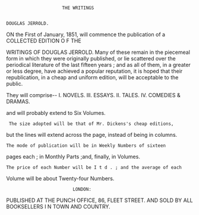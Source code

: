                          THE WRITINGS


    DOUGLAS JERROLD.

ON the First of January, 1851, will commence the publication of a
                 COLLECTED EDITION
                                O F THE


 WRITINGS OF DOUGLAS JERROLD.
     Many of these remain in the piecemeal form in which they were
originally published, or lie scattered over the periodical literature of
the last fifteen years ; and as all of them, in a greater or less degree,
have achieved a popular reputation, it is hoped that their republication,
in a cheap and uniform edition, will be acceptable to the public.

  They will comprise--
          I. NOVELS.                 Ill. ESSAYS.
          II. TALES.                 IV. COMEDIES & DRAMAS.

and will probably extend to Six Volumes.

     The size adopted will be that of Mr. Dickens's cheap editions,
but the lines will extend across the page, instead of being in columns.

    The mode of publication will be in Weekly Numbers of sixteen
pages each ; in Monthly Parts ;and, finally, in Volumes.

    The price of each Number will be I t d . ; and the average of each
Volume will be about Twenty-four Numbers.


                             LONDON:
PUBLISHED AT        THE PUNCH OFFICE, 86, FLEET STREET.
        AND SOLD BY ALL BOOKSELLERS I N TOWN AND COUNTRY.
